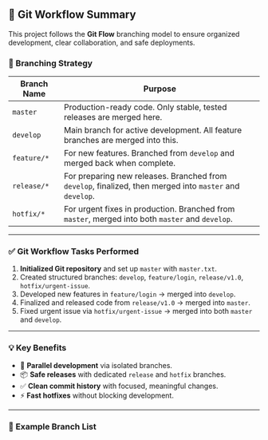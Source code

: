 ## 🚀 Git Workflow Summary

This project follows the **Git Flow** branching model to ensure organized development, clear collaboration, and safe deployments.

### 🔁 Branching Strategy

| Branch Name       | Purpose                                                                 |
|-------------------|-------------------------------------------------------------------------|
| `master`          | Production-ready code. Only stable, tested releases are merged here.   |
| `develop`         | Main branch for active development. All feature branches are merged into this. |
| `feature/*`       | For new features. Branched from `develop` and merged back when complete. |
| `release/*`       | For preparing new releases. Branched from `develop`, finalized, then merged into `master` and `develop`. |
| `hotfix/*`        | For urgent fixes in production. Branched from `master`, merged into both `master` and `develop`. |

---

### ✅ Git Workflow Tasks Performed

1. **Initialized Git repository** and set up `master` with `master.txt`.
2. Created structured branches: `develop`, `feature/login`, `release/v1.0`, `hotfix/urgent-issue`.
3. Developed new features in `feature/login` → merged into `develop`.
4. Finalized and released code from `release/v1.0` → merged into `master`.
5. Fixed urgent issue via `hotfix/urgent-issue` → merged into both `master` and `develop`.

---

### 💡 Key Benefits

- 🔄 **Parallel development** via isolated branches.
- 📦 **Safe releases** with dedicated `release` and `hotfix` branches.
- ✅ **Clean commit history** with focused, meaningful changes.
- ⚡ **Fast hotfixes** without blocking development.

---

### 📌 Example Branch List

